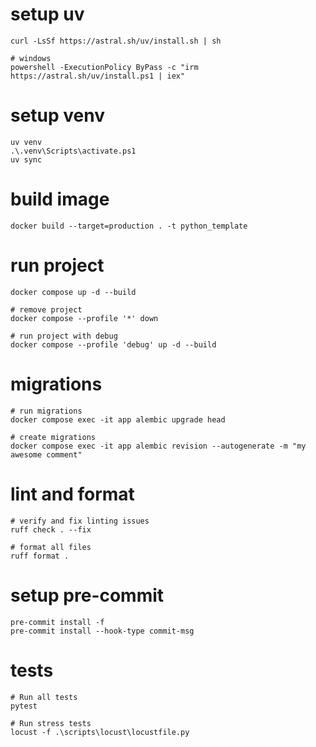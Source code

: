 # setup uv

```shell
curl -LsSf https://astral.sh/uv/install.sh | sh

# windows
powershell -ExecutionPolicy ByPass -c "irm https://astral.sh/uv/install.ps1 | iex"
```

# setup venv

```shell
uv venv
.\.venv\Scripts\activate.ps1
uv sync
```

# build image

```shell
docker build --target=production . -t python_template
```

# run project

```shell
docker compose up -d --build

# remove project
docker compose --profile '*' down

# run project with debug
docker compose --profile 'debug' up -d --build
```

# migrations

```shell
# run migrations
docker compose exec -it app alembic upgrade head

# create migrations
docker compose exec -it app alembic revision --autogenerate -m "my awesome comment"
```

# lint and format

```shell
# verify and fix linting issues
ruff check . --fix

# format all files
ruff format .
```

# setup pre-commit

```shell
pre-commit install -f
pre-commit install --hook-type commit-msg
```

# tests

```shell
# Run all tests
pytest

# Run stress tests
locust -f .\scripts\locust\locustfile.py
```
